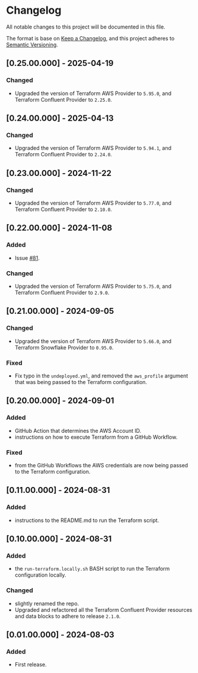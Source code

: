 # Changelog
All notable changes to this project will be documented in this file.

The format is base on [Keep a Changelog](https://keepachangelog.com/en/1.1.0/), and this project adheres to [Semantic Versioning](https://semver.org/spec/v2.0.0.html).


## [0.25.00.000] - 2025-04-19
### Changed
- Upgraded the version of Terraform AWS Provider to `5.95.0`, and Terraform Confluent Provider to `2.25.0`.

## [0.24.00.000] - 2025-04-13
### Changed
- Upgraded the version of Terraform AWS Provider to `5.94.1`, and Terraform Confluent Provider to `2.24.0`.

## [0.23.00.000] - 2024-11-22
### Changed
- Upgraded the version of Terraform AWS Provider to `5.77.0`, and Terraform Confluent Provider to `2.10.0`.

## [0.22.00.000] - 2024-11-08
### Added
- Issue [#81](https://github.com/j3-signalroom/iac-confluent-resources-tf/issues/81).

### Changed
- Upgraded the version of Terraform AWS Provider to `5.75.0`, and Terraform Confluent Provider to `2.9.0`.

## [0.21.00.000] - 2024-09-05
### Changed
- Upgraded the version of Terraform AWS Provider to `5.66.0`, and Terraform Snowflake Provider to `0.95.0`.

### Fixed
- Fix typo in the `undeployed.yml`, and removed the `aws_profile` argument that was being passed to the Terraform configuration.

## [0.20.00.000] - 2024-09-01
### Added
- GitHub Action that determines the AWS Account ID.
- instructions on how to execute Terraform from a GitHub Workflow.

### Fixed
- from the GitHub Workflows the AWS credentials are now being passed to the Terraform configuration.

## [0.11.00.000] - 2024-08-31
### Added
- instructions to the README.md to run the Terraform script.

## [0.10.00.000] - 2024-08-31
### Added
- the `run-terraform.locally.sh` BASH script to run the Terraform configuration locally.

### Changed
- slightly renamed the repo.
- Upgraded and refactored all the Terraform Confluent Provider resources and data blocks to adhere to release `2.1.0`.

## [0.01.00.000] - 2024-08-03
### Added
- First release.